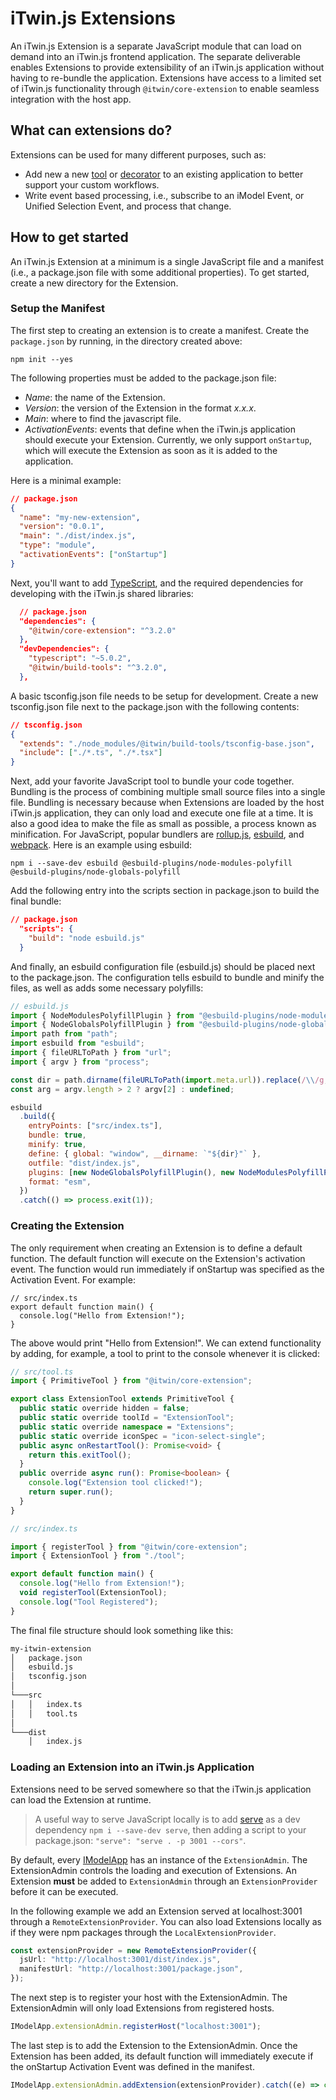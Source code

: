 # iTwin.js Extensions

An iTwin.js Extension is a separate JavaScript module that can load on demand into an iTwin.js frontend application.
The separate deliverable enables Extensions to provide extensibility of an iTwin.js application without having to re-bundle the application.
Extensions have access to a limited set of iTwin.js functionality through `@itwin/core-extension` to enable seamless integration with the host app.

## What can extensions do?

Extensions can be used for many different purposes, such as:

- Add new a new [tool](./Tools.md) or [decorator](./ViewDecorations.md) to an existing application to better support your custom workflows.
- Write event based processing, i.e., subscribe to an iModel Event, or Unified Selection Event, and process that change.

## How to get started

An iTwin.js Extension at a minimum is a single JavaScript file and a manifest (i.e., a package.json file with some additional properties).
To get started, create a new directory for the Extension.

### Setup the Manifest

The first step to creating an extension is to create a manifest.
Create the `package.json` by running, in the directory created above:

```
npm init --yes
```

The following properties must be added to the package.json file:

- _Name_: the name of the Extension.
- _Version_: the version of the Extension in the format _x.x.x_.
- _Main_: where to find the javascript file.
- _ActivationEvents_: events that define when the iTwin.js application should execute your Extension. Currently, we only support `onStartup`, which will execute the Extension as soon as it is added to the application.

Here is a minimal example:

```json
// package.json
{
  "name": "my-new-extension",
  "version": "0.0.1",
  "main": "./dist/index.js",
  "type": "module",
  "activationEvents": ["onStartup"]
}
```

Next, you'll want to add [TypeScript](https://www.typescriptlang.org/), and the required dependencies for developing with the iTwin.js shared libraries:

```json
  // package.json
  "dependencies": {
    "@itwin/core-extension": "^3.2.0"
  },
  "devDependencies": {
    "typescript": "~5.0.2",
    "@itwin/build-tools": "^3.2.0",
  },
```

A basic tsconfig.json file needs to be setup for development. Create a new tsconfig.json file next to the package.json with the following contents:

```json
// tsconfig.json
{
  "extends": "./node_modules/@itwin/build-tools/tsconfig-base.json",
  "include": ["./*.ts", "./*.tsx"]
}
```

Next, add your favorite JavaScript tool to bundle your code together.
Bundling is the process of combining multiple small source files into a single file.
Bundling is necessary because when Extensions are loaded by the host iTwin.js application, they can only load and execute one file at a time.
It is also a good idea to make the file as small as possible, a process known as minification.
For JavaScript, popular bundlers are [rollup.js](https://rollupjs.org/guide/en/), [esbuild](https://esbuild.github.io/), and [webpack](https://webpack.js.org/). Here is an example using esbuild:

```
npm i --save-dev esbuild @esbuild-plugins/node-modules-polyfill @esbuild-plugins/node-globals-polyfill
```

Add the following entry into the scripts section in package.json to build the final bundle:

```json
// package.json
  "scripts": {
    "build": "node esbuild.js"
  }
```

And finally, an esbuild configuration file (esbuild.js) should be placed next to the package.json.
The configuration tells esbuild to bundle and minify the files, as well as adds some necessary polyfills:

```js
// esbuild.js
import { NodeModulesPolyfillPlugin } from "@esbuild-plugins/node-modules-polyfill";
import { NodeGlobalsPolyfillPlugin } from "@esbuild-plugins/node-globals-polyfill";
import path from "path";
import esbuild from "esbuild";
import { fileURLToPath } from "url";
import { argv } from "process";

const dir = path.dirname(fileURLToPath(import.meta.url)).replace(/\\/g, "/");
const arg = argv.length > 2 ? argv[2] : undefined;

esbuild
  .build({
    entryPoints: ["src/index.ts"],
    bundle: true,
    minify: true,
    define: { global: "window", __dirname: `"${dir}"` },
    outfile: "dist/index.js",
    plugins: [new NodeGlobalsPolyfillPlugin(), new NodeModulesPolyfillPlugin()],
    format: "esm",
  })
  .catch(() => process.exit(1));
```

### Creating the Extension

The only requirement when creating an Extension is to define a default function.
The default function will execute on the Extension's activation event.
The function would run immediately if onStartup was specified as the Activation Event.
For example:

```tsx
// src/index.ts
export default function main() {
  console.log("Hello from Extension!");
}
```

The above would print "Hello from Extension!". We can extend functionality by adding, for example, a tool to print to the console whenever it is clicked:

```ts
// src/tool.ts
import { PrimitiveTool } from "@itwin/core-extension";

export class ExtensionTool extends PrimitiveTool {
  public static override hidden = false;
  public static override toolId = "ExtensionTool";
  public static override namespace = "Extensions";
  public static override iconSpec = "icon-select-single";
  public async onRestartTool(): Promise<void> {
    return this.exitTool();
  }
  public override async run(): Promise<boolean> {
    console.log("Extension tool clicked!");
    return super.run();
  }
}
```

```ts
// src/index.ts

import { registerTool } from "@itwin/core-extension";
import { ExtensionTool } from "./tool";

export default function main() {
  console.log("Hello from Extension!");
  void registerTool(ExtensionTool);
  console.log("Tool Registered");
}
```

The final file structure should look something like this:

```txt
my-itwin-extension
│   package.json
│   esbuild.js
│   tsconfig.json
│
└───src
│   │   index.ts
│   │   tool.ts
│
└───dist
    │   index.js
```

### Loading an Extension into an iTwin.js Application

Extensions need to be served somewhere so that the iTwin.js application can load the Extension at runtime.

> A useful way to serve JavaScript locally is to add [serve](https://www.npmjs.com/package/serve) as a dev dependency `npm i --save-dev serve`, then adding a script to your package.json: `"serve": "serve . -p 3001 --cors"`.

By default, every [IModelApp](./IModelApp.md) has an instance of the `ExtensionAdmin`.
The ExtensionAdmin controls the loading and execution of Extensions.
An Extension **must** be added to `ExtensionAdmin` through an `ExtensionProvider` before it can be executed.

In the following example we add an Extension served at localhost:3001 through a `RemoteExtensionProvider`.
You can also load Extensions locally as if they were npm packages through the `LocalExtensionProvider`.

```ts
const extensionProvider = new RemoteExtensionProvider({
  jsUrl: "http://localhost:3001/dist/index.js",
  manifestUrl: "http://localhost:3001/package.json",
});
```

The next step is to register your host with the ExtensionAdmin. The ExtensionAdmin will only load Extensions from registered hosts.

```ts
IModelApp.extensionAdmin.registerHost("localhost:3001");
```

The last step is to add the Extension to the ExtensionAdmin. Once the Extension has been added, its default function will immediately execute if the onStartup Activation Event was defined in the manifest.

```ts
IModelApp.extensionAdmin.addExtension(extensionProvider).catch((e) => console.log(e));
```
